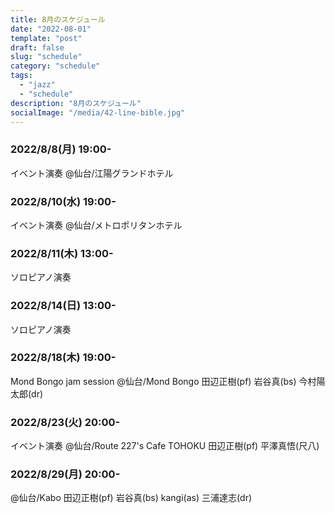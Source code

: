 ```yaml
---
title: 8月のスケジュール
date: "2022-08-01"
template: "post"
draft: false
slug: "schedule"
category: "schedule"
tags:
  - "jazz"
  - "schedule"
description: "8月のスケジュール"
socialImage: "/media/42-line-bible.jpg"
---
```


### 2022/8/8(月) 19:00-
イベント演奏
@仙台/江陽グランドホテル

### 2022/8/10(水) 19:00-
イベント演奏
@仙台/メトロポリタンホテル

### 2022/8/11(木) 13:00-
ソロピアノ演奏

### 2022/8/14(日) 13:00-
ソロピアノ演奏

### 2022/8/18(木) 19:00-
Mond Bongo jam session
@仙台/Mond Bongo
田辺正樹(pf) 岩谷真(bs) 今村陽太郎(dr)

### 2022/8/23(火) 20:00-
イベント演奏
@仙台/Route 227's Cafe TOHOKU
田辺正樹(pf) 平澤真悟(尺八)

### 2022/8/29(月) 20:00-
@仙台/Kabo
田辺正樹(pf) 岩谷真(bs) kangi(as) 三浦達志(dr)